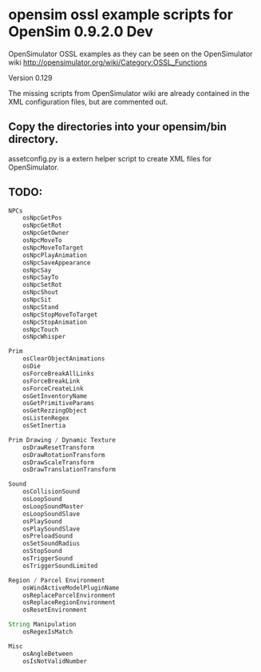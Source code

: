 # opensim ossl example scripts for OpenSim 0.9.2.0 Dev

OpenSimulator OSSL examples as they can be seen on the OpenSimulator wiki http://opensimulator.org/wiki/Category:OSSL_Functions

Version 0.129

The missing scripts from OpenSimulator wiki are already contained in the XML configuration files, but are commented out.

## Copy the directories into your opensim/bin directory.

assetconfig.py is a extern helper script to create XML files for OpenSimulator.

## TODO:
```javascript
NPCs
    osNpcGetPos	
    osNpcGetRot	
    osNpcGetOwner
    osNpcMoveTo
    osNpcMoveToTarget
    osNpcPlayAnimation
    osNpcSaveAppearance
    osNpcSay	
    osNpcSayTo
    osNpcSetRot	
    osNpcShout	
    osNpcSit	
    osNpcStand	
    osNpcStopMoveToTarget	
    osNpcStopAnimation	
    osNpcTouch
    osNpcWhisper 

Prim
    osClearObjectAnimations
    osDie
    osForceBreakAllLinks	
    osForceBreakLink
    osForceCreateLink
    osGetInventoryName
    osGetPrimitiveParams
    osGetRezzingObject
    osListenRegex
    osSetInertia

Prim Drawing / Dynamic Texture
    osDrawResetTransform	
    osDrawRotationTransform	
    osDrawScaleTransform
    osDrawTranslationTransform 

Sound
    osCollisionSound	
    osLoopSound	
    osLoopSoundMaster
    osLoopSoundSlave
    osPlaySound
    osPlaySoundSlave	
    osPreloadSound	
    osSetSoundRadius	
    osStopSound	
    osTriggerSound
    osTriggerSoundLimited 

Region / Parcel Environment
    osWindActiveModelPluginName	
    osReplaceParcelEnvironment
    osReplaceRegionEnvironment
    osResetEnvironment  

String Manipulation
    osRegexIsMatch

Misc
    osAngleBetween
    osIsNotValidNumber
```
